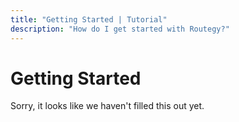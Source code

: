 ```yaml
---
title: "Getting Started | Tutorial"
description: "How do I get started with Routegy?"
---
```


# Getting Started

Sorry, it looks like we haven't filled this out yet.
